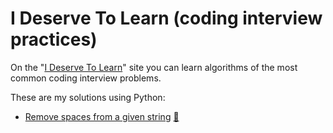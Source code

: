 # I Deserve To Learn (coding interview practices)

On the "[I Deserve To Learn](http://www.ideserve.co.in/)" site 
you can learn algorithms of the most common coding interview problems. 

These are my solutions using Python:

- [Remove spaces from a given string](strings/remove_spaces_from_string.py) [:link:](http://www.ideserve.co.in/learn/remove-spaces-from-string)  
